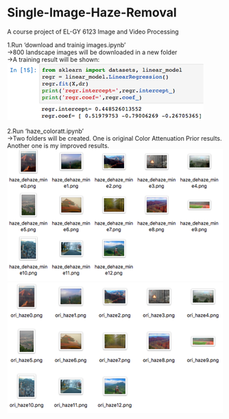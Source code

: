 # Single-Image-Haze-Removal
A course project of EL-GY 6123 Image and Video Processing


1.Run ‘download and trainig images.ipynb’  
  →800 landscape images will be downloaded in a new folder  
  →A training result will be shown:  
  ![avatar](https://github.com/XuanJLiu/Single-Image-Haze-Removal/blob/master/markdownRes/WX20190410-163049.png?raw=true)    
    
2.Run ‘haze_coloratt.ipynb’  
  →Two folders will be created. One is original Color Attenuation Prior results. Another one is my improved results.    
  ![avatar](https://github.com/XuanJLiu/Single-Image-Haze-Removal/blob/master/markdownRes/WX20190410-164337.png?raw=true)
  ![avatar](https://github.com/XuanJLiu/Single-Image-Haze-Removal/blob/master/markdownRes/WX20190410-164544.png?raw=true)  
